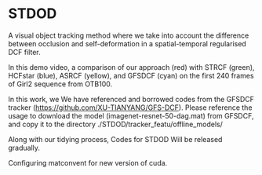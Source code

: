# STDOD
 A visual object tracking method where we take into account the difference between occlusion and self-deformation in a spatial-temporal regularised DCF filter.

 In this demo video, a comparison of our approach (red) with STRCF (green), HCFstar (blue), ASRCF (yellow),  and GFSDCF (cyan) on the first 240 frames of Girl2 sequence  from OTB100. 

In this work, we We have referenced and borrowed codes from the GFSDCF tracker (https://github.com/XU-TIANYANG/GFS-DCF). Please reference the usage to download the model (imagenet-resnet-50-dag.mat) from GFSDCF, and copy it to the directory ./STDOD/tracker_featu/offline_models/

Along with our tidying process, Codes for STDOD Will be released gradually.

Configuring matconvent for new version of cuda. 
